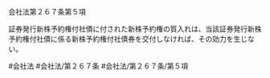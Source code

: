 会社法第２６７条第５項

証券発行新株予約権付社債に付された新株予約権の質入れは、当該証券発行新株予約権付社債に係る新株予約権付社債券を交付しなければ、その効力を生じない。

#会社法
#会社法/第２６７条
#会社法/第２６７条/第５項
